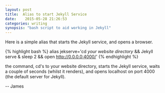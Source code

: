```yaml
---
layout: post
title:  Alias to start Jekyll Service
date:    2015-05-28 21:26:53
categories: writing
synopsis: "bash script to aid working in Jekyll"
---
```


Here is a simple alias that starts the Jekyll service, and opens a browser.

{% highlight bash %}
    alias jekserve='cd *your website directory* && Jekyll serve & sleep 2 && open http://0.0.0.0:4000/'
{% endhighlight %}

the command, cd's to your website directory, starts the Jekyll service, waits a couple of seconds (whilst it renders), and opens localhost on port 4000 (the default server for Jekyll).


--
James
